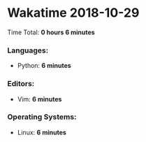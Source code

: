 # Wakatime 2018-10-29

Time Total: **0 hours 6 minutes**

### Languages:
- Python: **6 minutes** 

### Editors:
- Vim: **6 minutes** 

### Operating Systems:
- Linux: **6 minutes** 

